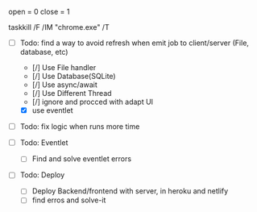 open = 0
close = 1

taskkill /F /IM "chrome.exe" /T

- [ ] Todo: find a way to avoid refresh when emit job to client/server (File, database, etc)
    - [/] Use File handler
    - [/] Use Database(SQLite)
    - [/] Use async/await
    - [/] Use Different Thread
    - [/] ignore and procced with adapt UI
    - [x] use eventlet

- [ ] Todo: fix logic when runs more time

- [ ] Todo: Eventlet
    - [ ] Find and solve eventlet errors


- [ ] Todo: Deploy
    - [ ] Deploy Backend/frontend with server, in heroku and netlify
    - [ ] find erros and solve-it 